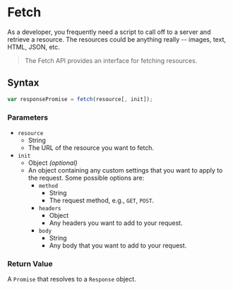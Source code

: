 # Fetch

As a developer, you frequently need a script to call off to a server and retrieve a resource.  The resources could be anything really -- images, text, HTML, JSON, etc.

> The Fetch API provides an interface for fetching resources.

## Syntax
```js
var responsePromise = fetch(resource[, init]);
```

### Parameters
- `resource`
  - String
  - The URL of the resource you want to fetch.
- `init`
  - Object _(optional)_
  - An object containing any custom settings that you want to apply to the request. Some possible options are:
    - `method`
      - String
      - The request method, e.g., `GET`, `POST`.
    - `headers`
      - Object
      - Any headers you want to add to your request.
    - `body`
      - String
      - Any body that you want to add to your request.

### Return Value
A `Promise` that resolves to a `Response` object.
